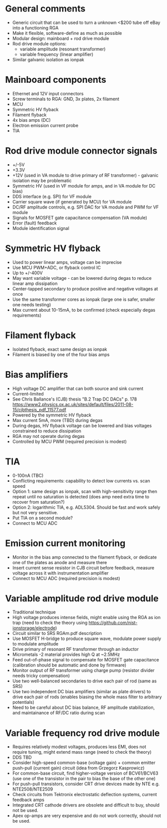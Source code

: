 General comments
================
* Generic circuit that can be used to turn a unknown <$200 tube off eBay into a functioning RGA
* Make it flexible, software-define as much as possible
* Modular design: mainboard + rod drive module
* Rod drive module options:
  * variable amplitude (resonant transformer)
  * variable frequency (linear amplifier)
* Similar galvanic isolation as ionpak

Mainboard components
====================
* Ethernet and 12V input connectors
* Screw terminals to RGA: GND, 3x plates, 2x filament
* MCU
* Symmetric HV flyback
* Filament flyback
* 4x bias amps (DC)
* Electron emission current probe
* TIA

Rod drive module connector signals
==================================
* +/-5V
* +3.3V
* +12V (used in VA module to drive primary of RF transformer) - galvanic isolation may be problematic
* Symmetric HV (used in VF module for amps, and in VA module for DC bias)
* DDS interface (e.g. SPI) for VF module
* Carrier square wave (if generated by MCU) for VA module
* DC/RF amplitude controls, e.g. SPI DAC for VA module and PWM for VF module
* Signals for MOSFET gate capacitance compensation (VA module)
* Error (fault) feedback
* Module identification signal

Symmetric HV flyback
====================
* Used to power linear amps, voltage can be imprecise
* Use MCU PWM+ADC, or flyback control IC
* Up to +/-400V
* May want variable voltage - can be lowered during degas to reduce linear amp dissipation
* Center-tapped secondary to produce positive and negative voltages at once
* Use the same transformer cores as ionpak (large one is safer, smaller one needs testing)
* Max current about 10-15mA, to be confirmed (check especially degas requirements)

Filament flyback
================
* Isolated flyback, exact same design as ionpak
* Filament is biased by one of the four bias amps

Bias amplifiers
===============
* High voltage DC amplifier that can both source and sink current
* Current-limited
* See Chris Ballance's (CJB) thesis "B.2 Trap DC DACs" p. 178 https://www2.physics.ox.ac.uk/sites/default/files/2011-08-15/cjbthesis_pdf_11577.pdf
* Powered by the symmetric HV flyback
* Max current 5mA, more (TBD) during degas
* During degas, HV flyback voltage can be lowered and bias voltages constrained to reduce dissipation
* RGA may not operate during degas
* Controlled by MCU PWM (required precision is modest)

TIA
===
* 0-100nA (TBC)
* Conflicting requirements: capability to detect low currents vs. scan speed
* Option 1: same design as ionpak, scan with high-sensitivity range then repeat until no saturation is detected (does amp need extra time to recover from saturation?)
* Option 2: logarithmic TIA, e.g. ADL5304. Should be fast and work safely but not very sensitive.
* Put TIA on a second module?
* Connect to MCU ADC

Emission current monitoring
===========================
* Monitor in the bias amp connected to the filament flyback, or dedicate one of the plates as anode and measure there
* Insert current sense resistor in CJB circuit before feedback, measure voltage across it with instrumentation amplifier
* Connect to MCU ADC (required precision is modest)

Variable amplitude rod drive module
===================================
* Traditional technique
* High voltage produces intense fields, might enable using the RGA as ion trap (need to check the theory using https://github.com/nist-ionstorage/electrode)
* Circuit similar to SRS RGAm.pdf description
* Use MOSFET H-bridge to produce square wave, modulate power supply to modulate amplitude
* Drive primary of resonant RF transformer through an inductor
* Micrometals -2 material provides high Q at ~2.5MHz
* Feed out-of-phase signal to compensate for MOSFET gate capacitance (calibration should be automatic and done by firmware)
* Monitor output of RF transformer using charge pump (resistor divider needs tricky compensation)
* Use two well-balanced secondaries to drive each pair of rod (same as SRS)
* Use two independent DC bias amplifiers (similar as plate drivers) to drive each pair of rods (enables biasing the whole mass filter to arbitrary potentials)
* Need to be careful about DC bias balance, RF amplitude stabilization, and maintainance of RF/DC ratio during scan

Variable frequency rod drive module
===================================
* Requires relatively modest voltages, produces less EMI, does not require tuning, might extend mass range (need to check the theory)
* DDS TBD
* Consider high-speed common-base (voltage gain) + common emitter push-pull (current gain) circuit (idea from Grzegorz Kasprowicz)
* For common-base circuit, find higher-voltage version of BCV61/BCV63 (use one of the transistor in the pair to bias the base of the other one)
* For push-pull transistors, consider CRT drive devices made by NTE e.g. NTE2508/NTE2509
* Check circuits from Tektronix electrostatic deflection systems, current feedback amps
* Integrated CRT cathode drivers are obsolete and difficult to buy, should not be used.
* Apex op-amps are very expensive and do not work correctly, should not be used.
